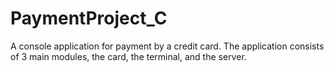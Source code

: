# PaymentProject_C
A console application for payment by a credit card. The application consists of 3 main modules, the card, the terminal, and the server.
